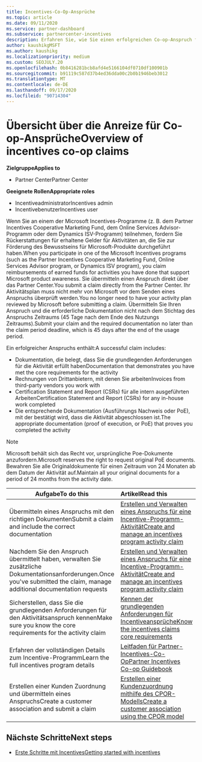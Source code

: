 ```yaml
---
title: Incentives-Co-Op-Ansprüche
ms.topic: article
ms.date: 09/11/2020
ms.service: partner-dashboard
ms.subservice: partnercenter-incentives
description: Erfahren Sie, wie Sie einen erfolgreichen Co-op-Anspruch für ihre Anreize übermitteln, indem Sie die richtige Dokumentation, Rechnungen, Anweisungen und den Ausführungs Nachweis organisieren.
author: kaushikgMSFT
ms.author: kaushikg
ms.localizationpriority: medium
ms.custom: SEOJULY.20
ms.openlocfilehash: 0b8416281bcb8afd4e5166104df0710df100901b
ms.sourcegitcommit: b91119c587d37b4ed36dda00c2b0b1946beb3012
ms.translationtype: MT
ms.contentlocale: de-DE
ms.lasthandoff: 09/17/2020
ms.locfileid: "90714304"
---
```

# <a name="overview-of-incentives-co-op-claims"></a><span data-ttu-id="e38d9-103">Übersicht über die Anreize für Co-op-Ansprüche</span><span class="sxs-lookup"><span data-stu-id="e38d9-103">Overview of incentives co-op claims</span></span>

<span data-ttu-id="e38d9-104">**Zielgruppe**</span><span class="sxs-lookup"><span data-stu-id="e38d9-104">**Applies to**</span></span>

- <span data-ttu-id="e38d9-105">Partner Center</span><span class="sxs-lookup"><span data-stu-id="e38d9-105">Partner Center</span></span>

<span data-ttu-id="e38d9-106">**Geeignete Rollen**</span><span class="sxs-lookup"><span data-stu-id="e38d9-106">**Appropriate roles**</span></span>

- <span data-ttu-id="e38d9-107">Incentiveadministrator</span><span class="sxs-lookup"><span data-stu-id="e38d9-107">Incentives admin</span></span>
- <span data-ttu-id="e38d9-108">Incentivebenutzer</span><span class="sxs-lookup"><span data-stu-id="e38d9-108">Incentives user</span></span>

<span data-ttu-id="e38d9-109">Wenn Sie an einem der Microsoft Incentives-Programme (z. B. dem Partner Incentives Cooperative Marketing Fund, dem Online Services Advisor-Programm oder dem Dynamics ISV-Programm) teilnehmen, fordern Sie Rückerstattungen für erhaltene Gelder für Aktivitäten an, die Sie zur Förderung des Bewusstseins für Microsoft-Produkte durchgeführt haben.</span><span class="sxs-lookup"><span data-stu-id="e38d9-109">When you participate in one of the Microsoft Incentives programs (such as the Partner Incentives Cooperative Marketing Fund, Online Services Advisor program, or Dynamics ISV program), you claim reimbursements of earned funds for activities you have done that support Microsoft product awareness.</span></span> <span data-ttu-id="e38d9-110">Sie übermitteln einen Anspruch direkt über das Partner Center.</span><span class="sxs-lookup"><span data-stu-id="e38d9-110">You submit a claim directly from the Partner Center.</span></span> <span data-ttu-id="e38d9-111">Ihr Aktivitätsplan muss nicht mehr von Microsoft vor dem Senden eines Anspruchs überprüft werden.</span><span class="sxs-lookup"><span data-stu-id="e38d9-111">You no longer need to have your activity plan reviewed by Microsoft before submitting a claim.</span></span> <span data-ttu-id="e38d9-112">Übermitteln Sie Ihren Anspruch und die erforderliche Dokumentation nicht nach dem Stichtag des Anspruchs Zeitraums (45 Tage nach dem Ende des Nutzungs Zeitraums).</span><span class="sxs-lookup"><span data-stu-id="e38d9-112">Submit your claim and the required documentation no later than the claim period deadline, which is 45 days after the end of the usage period.</span></span>

<span data-ttu-id="e38d9-113">Ein erfolgreicher Anspruchs enthält:</span><span class="sxs-lookup"><span data-stu-id="e38d9-113">A successful claim includes:</span></span>

- <span data-ttu-id="e38d9-114">Dokumentation, die belegt, dass Sie die grundlegenden Anforderungen für die Aktivität erfüllt haben</span><span class="sxs-lookup"><span data-stu-id="e38d9-114">Documentation that demonstrates you have met the core requirements for the activity</span></span>
- <span data-ttu-id="e38d9-115">Rechnungen von Drittanbietern, mit denen Sie arbeiten</span><span class="sxs-lookup"><span data-stu-id="e38d9-115">Invoices from third-party vendors you work with</span></span>
- <span data-ttu-id="e38d9-116">Certification Statement and Report (CSRs) für alle intern ausgeführten Arbeiten</span><span class="sxs-lookup"><span data-stu-id="e38d9-116">Certification Statement and Report (CSRs) for any in-house work completed</span></span>
- <span data-ttu-id="e38d9-117">Die entsprechende Dokumentation (Ausführungs Nachweis oder PoE), mit der bestätigt wird, dass die Aktivität abgeschlossen ist.</span><span class="sxs-lookup"><span data-stu-id="e38d9-117">The appropriate documentation (proof of execution, or PoE) that proves you completed the activity</span></span> 

>[!NOTE]
><span data-ttu-id="e38d9-118">Microsoft behält sich das Recht vor, ursprüngliche Poe-Dokumente anzufordern.</span><span class="sxs-lookup"><span data-stu-id="e38d9-118">Microsoft reserves the right to request original PoE documents.</span></span> <span data-ttu-id="e38d9-119">Bewahren Sie alle Originaldokumente für einen Zeitraum von 24 Monaten ab dem Datum der Aktivität auf.</span><span class="sxs-lookup"><span data-stu-id="e38d9-119">Maintain all your original documents for a period of 24 months from the activity date.</span></span> 

|<span data-ttu-id="e38d9-120">**Aufgabe**</span><span class="sxs-lookup"><span data-stu-id="e38d9-120">**To do this**</span></span>   |<span data-ttu-id="e38d9-121">**Artikel**</span><span class="sxs-lookup"><span data-stu-id="e38d9-121">**Read this**</span></span>   |
|-----------------|:--------------------------------------|
|<span data-ttu-id="e38d9-122">Übermitteln eines Anspruchs mit den richtigen Dokumenten</span><span class="sxs-lookup"><span data-stu-id="e38d9-122">Submit a claim and include the correct documentation</span></span>|[<span data-ttu-id="e38d9-123">Erstellen und Verwalten eines Anspruchs für eine Incentive-Programm-Aktivität</span><span class="sxs-lookup"><span data-stu-id="e38d9-123">Create and manage an incentives program activity claim</span></span>](create-incentives-claims.md)|
|<span data-ttu-id="e38d9-124">Nachdem Sie den Anspruch übermittelt haben, verwalten Sie zusätzliche Dokumentationsanforderungen.</span><span class="sxs-lookup"><span data-stu-id="e38d9-124">Once you've submitted the claim, manage additional documentation requests</span></span>|[<span data-ttu-id="e38d9-125">Erstellen und Verwalten eines Anspruchs für eine Incentive-Programm-Aktivität</span><span class="sxs-lookup"><span data-stu-id="e38d9-125">Create and manage an incentives program activity claim</span></span>](create-incentives-claims.md)  |
|<span data-ttu-id="e38d9-126">Sicherstellen, dass Sie die grundlegenden Anforderungen für den Aktivitätsanspruch kennen</span><span class="sxs-lookup"><span data-stu-id="e38d9-126">Make sure you know the core requirements for the activity claim</span></span>|[<span data-ttu-id="e38d9-127">Kennen der grundlegenden Anforderungen für Incentiveansprüche</span><span class="sxs-lookup"><span data-stu-id="e38d9-127">Know the incentives claims core requirements</span></span>](core-requirements.md)   |
|<span data-ttu-id="e38d9-128">Erfahren der vollständigen Details zum Incentive-Programm</span><span class="sxs-lookup"><span data-stu-id="e38d9-128">Learn the full incentives program details</span></span>|[<span data-ttu-id="e38d9-129">Leitfaden für Partner-Incentives-Co-Op</span><span class="sxs-lookup"><span data-stu-id="e38d9-129">Partner Incentives Co-op Guidebook</span></span>](https://assets.microsoft.com/coop-guidebook.pdf)
|<span data-ttu-id="e38d9-130">Erstellen einer Kunden Zuordnung und übermitteln eines Anspruchs</span><span class="sxs-lookup"><span data-stu-id="e38d9-130">Create a customer association and submit a claim</span></span> |[<span data-ttu-id="e38d9-131">Erstellen einer Kundenzuordnung mithilfe des CPOR-Modells</span><span class="sxs-lookup"><span data-stu-id="e38d9-131">Create a customer association using the CPOR model</span></span>](submit-osa-claim.md)|

## <a name="next-steps"></a><span data-ttu-id="e38d9-132">Nächste Schritte</span><span class="sxs-lookup"><span data-stu-id="e38d9-132">Next steps</span></span>

- [<span data-ttu-id="e38d9-133">Erste Schritte mit Incentives</span><span class="sxs-lookup"><span data-stu-id="e38d9-133">Getting started with incentives</span></span>](incentives-get-started-intro.md)
